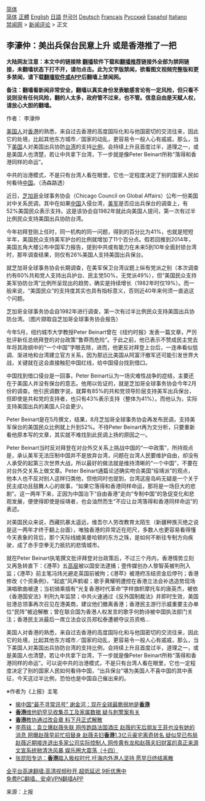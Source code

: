  <!-- 面包屑导航 --> <div class="breadcrumb"><!-- GTranslate: https://gtranslate.io/ -->  <div class="switcher notranslate">  <div class="selected">  <a href="#" onclick="return false;"> 简体</a>  </div>  <div class="option">  <a href="https://www.bannedbook.org" onclick="doGTranslate('zh-CN|zh-CN');jQuery('div.switcher div.selected a').html(jQuery(this).html());return false;" title="简体中文" class="nturl selected"> 简体</a>  <a href="https://www.bannedbook.org/zh-tw/" onclick="doGTranslate('zh-CN|zh-TW');jQuery('div.switcher div.selected a').html(jQuery(this).html());return false;" title="繁體中文" class="nturl"> 正體</a>  <a href="https://www.bannedbook.org/en/" onclick="doGTranslate('zh-CN|en');jQuery('div.switcher div.selected a').html(jQuery(this).html());return false;" title="English" class="nturl"> English</a>  <a href="https://www.bannedbook.org/ja/" onclick="doGTranslate('zh-CN|ja');jQuery('div.switcher div.selected a').html(jQuery(this).html());return false;" title="日本語" class="nturl"> 日語</a>  <a href="https://www.bannedbook.org/ko/" onclick="doGTranslate('zh-CN|ko');jQuery('div.switcher div.selected a').html(jQuery(this).html());return false;" title="한국어" class="nturl"> 한국어</a>  <a href="https://www.bannedbook.org/de/" onclick="doGTranslate('zh-CN|de');jQuery('div.switcher div.selected a').html(jQuery(this).html());return false;" title="Deutsch" class="nturl"> Deutsch</a>  <a href="https://www.bannedbook.org/fr/" onclick="doGTranslate('zh-CN|fr');jQuery('div.switcher div.selected a').html(jQuery(this).html());return false;" title="Français" class="nturl"> Français</a>  <a href="https://www.bannedbook.org/ru/" onclick="doGTranslate('zh-CN|ru');jQuery('div.switcher div.selected a').html(jQuery(this).html());return false;" title="Русский" class="nturl"> Русский</a>  <a href="https://www.bannedbook.org/es/" onclick="doGTranslate('zh-CN|es');jQuery('div.switcher div.selected a').html(jQuery(this).html());return false;" title="Español" class="nturl"> Español</a>  <a href="https://www.bannedbook.org/it/" onclick="doGTranslate('zh-CN|it');jQuery('div.switcher div.selected a').html(jQuery(this).html());return false;" title="Italiano" class="nturl"> Italiano</a>  </div>  </div>      <div class='breadcrumb-sub'><!-- Breadcrumb NavXT 6.3.0 --> <a href="https://www.bannedbook.org/" class="home">禁闻网</a> &gt; <a href="https://www.bannedbook.org/bnews/comments/" class="category">新闻评论</a> &gt; 正文</div></div><h2>李濠仲：美出兵保台民意上升 或是香港推了一把</h2> <p class="notice"><b>大陆网友注意：本文中的链接除 <a href="https://github.com/bannedbook/fanqiang" >翻墙</a>软件下载和<a href="https://github.com/killgcd/justmysocks/blob/master/README.md">翻墙推荐</a>链接外全部为禁网链接，未翻墙状态下打不开，请勿点击。此为文字版禁闻，欲看图文视频完整版和更多禁闻，请下载<a href="https://github.com/bannedbook/fanqiang">翻墙软件或APP</a>后翻墙上禁闻网。</p><p>备注：翻墙看新闻非常安全，翻墙以真实身份发表敏感言论有一定风险，但只看不说则没有任何风险，翻的人太多，政府管不过来，也不管。信息自由是天赋人权，请放心大胆的翻墙。</b></p>  <div class="entry"> <p>作者： 李濠仲</p> <p id="summary"><a href="https://www.bannedbook.org/bnews/tag/%E7%BE%8E%E5%9B%BD%E4%BA%BA/" class="st_tag internal_tag" rel="tag" title="标签 美国人 下的日志">美国人</a>对<a href="https://www.bannedbook.org/bnews/tag/%e9%a6%99%e6%b8%af/" class="st_tag internal_tag" rel="tag" title="标签 香港 下的日志">香港</a>的熟悉，来自过去香港的高度国际化和与他国密切的交流往来，因此它的处境，比起其他东方城市／国家的动乱，更容易令一般人心有戚戚，那么，当下<a href="https://www.bannedbook.org/bnews/tag/%e7%be%8e%e5%9b%bd/" class="st_tag internal_tag" rel="tag" title="标签 美国 下的日志">美国</a>人对美国出兵协防<a href="https://www.bannedbook.org/bnews/tag/%e5%8f%b0%e6%b9%be/" class="st_tag internal_tag" rel="tag" title="标签 台湾 下的日志">台湾</a>的支持<a href="https://www.bannedbook.org/bnews/tag/%E6%AF%94%E4%BE%8B/" class="st_tag internal_tag" rel="tag" title="标签 比例 下的日志">比例</a>，会持续上升且首度过半，道理之一，或是美国人也清楚，若让中共拿下台湾，下一步就是像Peter Beinart所称“落得和香港同样的命运”。</p> <p id="conimg">中共的治港模式，不是只有台湾人看在眼里，它也一定程度决定了别的国家人民如何看待<a href="https://www.bannedbook.org/bnews/tag/%E4%B8%AD%E5%9B%BD/" class="st_tag internal_tag" rel="tag" title="标签 中国 下的日志">中国</a>。（汤森路透）</p> <p>近日，<a href="https://www.bannedbook.org/bnews/tag/%e8%8a%9d%e5%8a%a0%e5%93%a5/" class="st_tag internal_tag" rel="tag" title="标签 芝加哥 下的日志">芝加哥</a>全球事务协会（Chicago Council on Global Affairs）公布一份美国对中关系民调，其中在如果<span class='wp_keywordlink_affiliate'><a href="https://www.bannedbook.org/" title="中国" target="_blank">中国</a></span>入侵台湾，<a href="https://www.bannedbook.org/bnews/tag/%e7%be%8e%e5%86%9b/" class="st_tag internal_tag" rel="tag" title="标签 美军 下的日志">美军</a>是否应出兵保台的调查上，有52%美国民众表示支持。这是该协会自1982年就此向美国人提问，第一次有过半比例民众支持美国出兵协防台湾。</p>  <p>今年初拜登刚上任时，同一机构的同一问题，得到的百分比为41%，也就是短短半年，美国民众支持美军护台的比例就增加了11个百分点。假若回推到2014年，美国五角大楼公布中国军力报告，提到中共或有能力在未来5到10年全面封锁台湾时，那年调查结果，则仅有26%美国人支持美国出兵保台。</p> <p>就芝加哥全球事务协会长期调查，在美军保卫台湾议题上纵有党派之别（本次调查约有60%共和党人支持出兵护台、民主党50%，无党派49%），但“美国民众支持美军协防台湾”比例所呈现出的趋势，确实是持续增长（1982年时仅19%）。而一般来说，“美国民众”的支持度其实也具有指标意义，否则近40年来何须一直追这个问题。</p> <p>芝加哥全球事务协会自1982年进行调查，第一次有过半比例民众支持美国出兵协防台湾。（图片撷取自芝加哥全球事务协会报告）</p> <p>今年5月，纽约城市大学教授Peter Beinart曾在《纽约时报》发表一篇文章，严厉批评新任总统拜登的对台政策“鲁莽而危险”。于此之前，他已表示不赞成民主党去年将其政纲中的“一个中国”字眼去除，进而，他更反对拜登上台后，一连串看似低调、渐进地和台湾建立官方关系，因为那远比美国从阿富汗撤军还可能引发世界大战，关键就在这会直接触犯中国红线，给中国侵台找到借口。</p>  <p>中国找到借口侵台是一回事，Peter Beinart认为一场灾难性战争的症结，主要还在于美国人并没有保台的意志。他用以佐证的，就是芝加哥全球事务协会今年2月份的调查。他引民调数字说，就算有85%的共和党领导阶层支持美军出兵保台，但即使是共和党的支持者，也只有43%表示支持（整体为41%）。而他认为，实际支持美国出兵的美国人只会更少。</p> <p>Peter Beinart是在5月撰文，结果，8月芝加哥全球事务协会再发布民调，支持美军保台的美国民众比例就上升到52%。不待Peter Beinart再为文分析，只要重新看他原本写的文章，其实就不难找到此民调上扬的原因之一。</p> <p>Peter Beinart当时反对拜登在对台外交关系上挑战中国的“一中政策”，所持观点是，承认美军无法压制中国并不是放弃台湾，问题在台湾人民要维护自由，却没有人承受的起第三次世界大战，所以最好的做法就是维持清晰的“一个中国”，不要在对台外交关系上做文章。Peter Beinart通篇论述确实吻合美国“绥靖派”的观点，他本人也不反对别人这样归类他，但他同时也提到，台湾这座岛屿无疑是一个关于民主成功且鼓舞人心的故事，“如果它落得和香港同样命运，那将是一场巨大的悲剧”。这一两年下来，正因为中国治下“自由香港”走向“专制中国”的急促变化和悲观发展，便使得即使是绥靖者，也会油然而生“不应让台湾落得和香港同样命运”的表述。</p> <p>对美国民众来说，西藏抗暴太遥远，维吾尔人劳改教育太陌生（新疆种族灭绝之说是这一两年才终于翻上台面），唯独香港的异常近在咫尺，多数人也更容易看得懂今天表象的背后，那个天际线媲美曼哈顿的东方之珠，是如何不断往专制方向疾驶，成了赤手空拳无力抵抗的悲情城市。</p>  <p>就在Peter Beinart执笔撰文批评拜登对台政策后，不过三个月内，香港情势立刻又再急转直下：《港苹》五<span class='wp_keywordlink_affiliate'><a href="https://www.bannedbook.org/bnews/ccpdope/" title="中共高层内幕" target="_blank">高层</a></span>被以国安法逮捕；壹传媒创办人黎智英被判刑入监；《港苹》前主笔冯炜光避走英国前被拘；《港苹》被港府冻结资金后停刊；香港修改《个资条例》，“起底”风声鹤唳；歌手黄耀明遭控在香港立法会补选造势现场演唱歌曲被逮；当初骑乘插有“光复香港时代革命”字样旗帜摩托车的唐英杰，被依《香港国安法》判刑九年监禁；中共火速通过《反外国制裁法》并即时生效，美国驻港总领事再次召见在港美商，建议他们撤离香港；香港民主游行示威重要主办单位“民阵”被迫解散；曾在联合国为香港人权发言的歌手何韵诗被中国执法部门关注；香港民主派最后一席立法会议员郑松泰遭褫夺议员资格…</p> <p>美国人对香港的熟悉，来自过去香港的高度国际化和与他国密切的交流往来，因此它的处境，比起其他东方城市／国家的动乱，更容易令一般人心有戚戚，那么，当下美国人对美国出兵协防台湾的支持比例，会持续上升且首度过半，道理之一，或是美国人也清楚，若让中共拿下台湾，下一步就是像Peter Beinart所称“落得和香港同样的命运”。可以说中共的治港模式，不是只有台湾人看在眼里，它也一定程度决定了别的国家人民如何看待中国，“出兵保台”堪为美国人不喜中国的其中表征，今天这过半比例，恐怕也是中国自己催出来的。</p> <p>※作者为《上报》主笔</p> <ul class='op-related-articles' title='相关阅读'> <li><a href='https://www.bannedbook.org/bnews/cnnews/hknews/20210830/1615460.html' target='_blank'>揭中国“最不寻常讯号” 谢金河：现在全球最脆弱地是<b>香港</b></a></li> <li><a href='https://www.bannedbook.org/bnews/cnnews/hknews/20210830/1615454.html' target='_blank'><b>香港</b>维他奶罕见收集员工及家属数据 疑与刺警案有关</a></li> <li><a href='https://www.bannedbook.org/bnews/baitai/20210829/1615373.html' target='_blank'><b>香港</b>教协通过改会章 料下月正式解散</a></li> <li><a href='https://www.bannedbook.org/bnews/comments/20210829/1615170.html' target='_blank'>李燕铭：袁立爆赵薇失联 网传跑路法国酒庄 赵薇的天后朋友王菲也没有她的消息 网曝赵薇早前忙招替身 赵薇夫妇<b>香港</b>1.3亿元豪宅离奇转名 疑似早已布局 赵薇近期接连退出多家公司实际控制人 网传黄有龙和赵薇夫妇财富的真正来源 文宣系统掀清洗风暴 娱乐圈大震荡（十四）</a></li> <li><a href='https://www.bannedbook.org/bnews/headline/20210828/1615032.html' target='_blank'>张昆阳专访：<b>香港</b>踏入极权时代 吁海内外港人坚持 愿早日终结离散</a></li> </ul> <p class="texttj"> <a href="https://github.com/bannedbook/fanqiang/wiki/V2ray%E6%9C%BA%E5%9C%BA" target="_blank">全平台高速翻墙:高清视频秒开,超低延迟,9折优惠中</a><br/> <a href="https://github.com/bannedbook/fanqiang/wiki/%E7%A6%81%E9%97%BB%E7%BD%91%E5%AE%89%E5%8D%93%E7%BF%BB%E5%A2%99%E6%96%B0%E9%97%BBAPP" target="_blank">免费PC翻墙、安卓VPN翻墙APP</a></p> <p> 来源：上报 </p><a name='sharetosocial'></a>  <div style="margin-bottom:5px;padding-bottom:5px;clear:both"> <div id="archive-pix-1" class="banner-ads"> <!-- AuctionX Display platform tag START --> <div id="26318x728x90x621x_ADSLOT2" clicktrack="%%CLICK_URL_ESC%%"></div> <!-- AuctionX Display platform tag END --> </div> <div id="archive-pix-2" class="banner-ads"> <!-- AuctionX Display platform tag START --> <div id="26315x300x250x621x_ADSLOT2" clicktrack="%%CLICK_URL_ESC%%"></div> <!-- AuctionX Display platform tag END --> </div> </div>  <div id="archive-pix-1" class="banner-ads"> <!-- AuctionX Display platform tag START --> <div id="26318x728x90x621x_ADSLOT3" clicktrack="%%CLICK_URL_ESC%%"></div> <!-- AuctionX Display platform tag END --> </div> </div><!--END ENTRY--> 